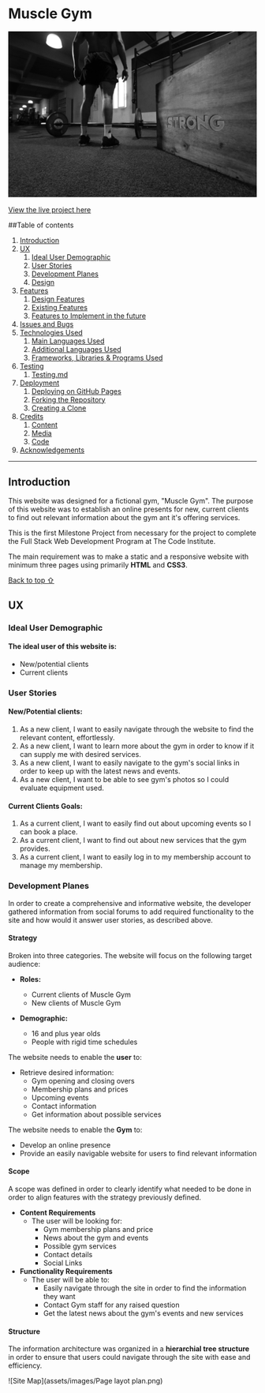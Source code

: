 # Muscle Gym

![Muscle gym hero image](assets/images/hero-image_pexels-estudio-polaroid-3112004.jpg)

[View the live project here](https://perkunaskf.github.io/muscle-gym/)

##Table of contents
1. [Introduction](#Introduction)
2. [UX](#UX)
    1. [Ideal User Demographic](#Ideal-User-Demographic)
    2. [User Stories](#User-Stories)
    3. [Development Planes](#Development-Planes)
    4. [Design](#Design)
3. [Features](#Features)
    1. [Design Features](#Design-Features) 
    2. [Existing Features](#Existing-Features)
    3. [Features to Implement in the future](#Features-to-Implement-in-the-future)
4. [Issues and Bugs](#Issues-and-Bugs)
5. [Technologies Used](#Technologies-Used)
     1. [Main Languages Used](#Main-Languages-Used)
     2. [Additional Languages Used](#Additional-Languages-Used)
     3. [Frameworks, Libraries & Programs Used](#Frameworks,-Libraries-&-Programs-Used)
6. [Testing](#Testing)
     1. [Testing.md](TESTING.md)
7. [Deployment](#Deployment)
     1. [Deploying on GitHub Pages](#Deploying-on-GitHub-Pages)
     2. [Forking the Repository](#Forking-the-Repository)
     3. [Creating a Clone](#Creating-a-Clone)
8. [Credits](#Credits)
     1. [Content](#Content)
     2. [Media](#Media)
     3. [Code](#Code)
9. [Acknowledgements](#Acknowledgements)
***

## Introduction

This website was designed for a fictional gym, "Muscle Gym". The purpose of this website was to establish an online presents for new, current clients to find out relevant information about the gym ant it's offering services.

This is the first Milestone Project from necessary for the project to complete the Full Stack Web Development Program at The Code Institute.

The main requirement was to make a static and a responsive website with minimum three pages using primarily **HTML** and **CSS3**.

[Back to top ⇧](#Muscle-Gym)

## UX

### Ideal User Demographic
#### The ideal user of this website is:
- New/potential clients
- Current clients

### User Stories
#### New/Potential clients:
1. As a new client, I want to easily navigate through the website to find the relevant content, effortlessly.
2. As a new client, I want to learn more about the gym in order to know if it can supply me with desired services.
3. As a new client, I want to easily navigate to the gym's social links in order to keep up with the latest news and events.
4. As a new client, I want to be able to see gym's photos so I could evaluate equipment used.

#### Current Clients Goals:
1. As a current client, I want to easily find out about upcoming events so I can book a place.
2. As a current client, I want to find out about new services that the gym provides.
3. As a current client, I want to easily log in to my membership account to manage my membership.

### Development Planes

In order to create a comprehensive and informative website, the developer gathered information from social forums to add required functionality to the site and how would it answer user stories, as described above.

#### Strategy

Broken into three categories.
The website will focus on the following target audience:
- **Roles:**
     - Current clients of Muscle Gym
     - New clients of Muscle Gym

- **Demographic:**
     - 16 and plus year olds
     - People with rigid time schedules

The website needs to enable the **user** to:
- Retrieve desired information:
     - Gym opening and closing overs
     - Membership plans and prices
     - Upcoming events
     - Contact information
     - Get information about possible services

The website needs to enable the **Gym** to:
- Develop an online presence 
- Provide an easily navigable website for users to find relevant information

#### Scope
A scope was defined in order to clearly identify what needed to be done in order to align features with the strategy previously defined.
- **Content Requirements**
     - The user will be looking for:
          - Gym membership plans and price
          - News about the gym and events
          - Possible gym services
          - Contact details
          - Social Links
- **Functionality Requirements**
     - The user will be able to:
          - Easily navigate through the site in order to find the information they want
          - Contact Gym staff for any raised question
          - Get the latest news about the gym's events and new services

#### Structure
The information architecture was organized in a **hierarchial tree structure** in order to ensure that users could navigate through the site with ease and efficiency.

![Site Map](assets/images/Page layot plan.png)

